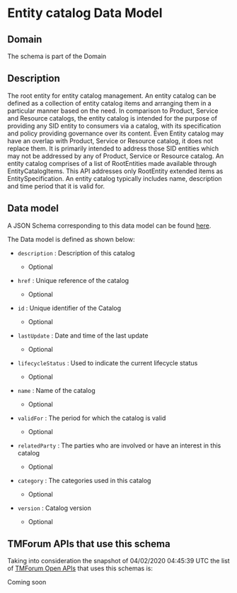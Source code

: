 # Entity catalog Data Model

## Domain

The  schema is part of the  Domain

## Description

The root entity for entity catalog management. An entity catalog can be defined as a collection of entity catalog items and arranging them in a particular manner based on the need.
In comparison to Product, Service and Resource catalogs, the entity catalog is intended for the purpose of providing any SID entity to consumers via a catalog, with its specification and policy providing governance over its content. Even Entity catalog may have an overlap with Product, Service or Resource catalog, it does not replace them. It is primarily intended to address those SID entities which may not be addressed by any of Product, Service or Resource catalog.
An entity catalog comprises of a list of RootEntities made available through EntityCatalogItems. This API addresses only RootEntity extended items as EntitySpecification. An entity catalog typically includes name, description and time period that it is valid for.

## Data model

A JSON Schema corresponding to this data model can be found
[here](https://github.com/tmforum-rand/schemas/blob/candidates/Common/EntityCatalog.schema.json).

The Data model is defined as shown below:
- `description` : Description of this catalog

  - Optional

- `href` : Unique reference of the catalog

  - Optional

- `id` : Unique identifier of the Catalog

  - Optional

- `lastUpdate` : Date and time of the last update

  - Optional

- `lifecycleStatus` : Used to indicate the current lifecycle status

  - Optional

- `name` : Name of the catalog

  - Optional

- `validFor` : The period for which the catalog is valid

  - Optional

- `relatedParty` : The parties who are involved or have an interest in this catalog

  - Optional

- `category` : The categories used in this catalog

  - Optional

- `version` : Catalog version

  - Optional





## TMForum APIs that use this schema

Taking into consideration the snapshot of 04/02/2020 04:45:39 UTC the list of [TMForum Open APIs](https://www.tmforum.org/open-apis/) that uses this schemas is:

Coming soon